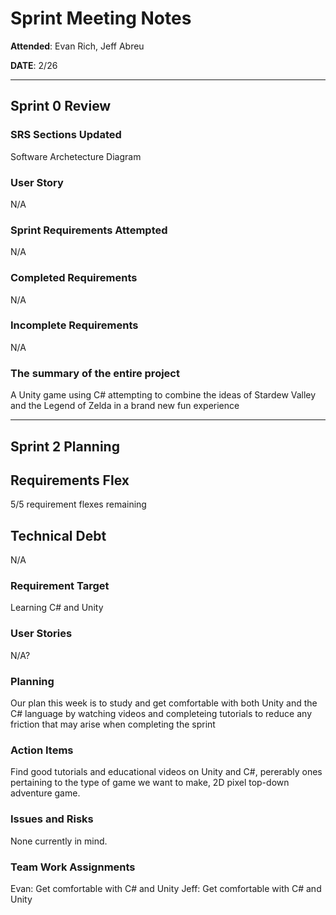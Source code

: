 # Sprint Meeting Notes

**Attended**: Evan Rich, Jeff Abreu

**DATE**: 2/26

***

## Sprint 0 Review

### SRS Sections Updated

Software Archetecture Diagram

### User Story

N/A

### Sprint Requirements Attempted

N/A

### Completed Requirements

N/A

### Incomplete Requirements

N/A

### The summary of the entire project

A Unity game using C# attempting to combine the ideas of Stardew Valley and the Legend of Zelda in a brand new fun experience

***

## Sprint 2 Planning

## Requirements Flex

5/5 requirement flexes remaining

## Technical Debt

N/A

### Requirement Target

Learning C# and Unity

### User Stories

N/A?

### Planning

Our plan this week is to study and get comfortable with both Unity and the C# language by watching videos and completeing tutorials to reduce any friction that may arise 
when completing the sprint

### Action Items

Find good tutorials and educational videos on Unity and C#, pererably ones pertaining to the type of game we want to make, 2D pixel top-down adventure game.

### Issues and Risks

None currently in mind.

### Team Work Assignments

Evan:
  Get comfortable with C# and Unity
Jeff:
  Get comfortable with C# and Unity
